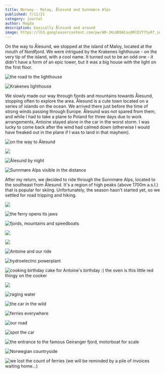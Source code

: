 ```yaml
---
title: Norway - Maloy, Ålesund and Sunnmøre Alps
published: 7/11/21
category: journal
author: Magda
description: basically Ålesund and around
image: https://lh3.googleusercontent.com/pw/AM-JKLUD0ACosORlEVT7SuRf_ie1e6Ayd08gIuQ0TW5TYaHNsDTDtOYepSYn-GSIBC3LAlw58mobY1dcZrUjDA3izQK2uiM1_EyrKkghScfg8FXb5-uAJN4hUBWFC-_I5MmtmeKXTStPp130L-gG9CfxHmpc=w2032-h1354-no?authuser=0
---
```


On the way to Ålesund, we stopped at the island of Maloy, located at the mouth of Nordfjord. We were intrigued by the Krakenes lighthouse - on the very tip of the island, with a cool name. It turned out to be an odd one - it didn't have a form of an epic tower, but it was a big house with the light on the first floor. 

![the road to the lighthouse](https://lh3.googleusercontent.com/pw/AM-JKLU1XxICbDogmTmcpdygiGN-2RjJiJs3LvERxtPWxTM5bHlD7x3_xpaFvZodeKMws6YJ0Lw_o667L4EbPfqf8-b2u701NFq_fLfmIUxzPL2kysm4GKDtbUt0UhoVhyu8IGJ_3ZxW976X_73dOuqWu1Ib=w2032-h1354-no?authuser=0)

![Krakenes lighthouse](https://lh3.googleusercontent.com/pw/AM-JKLXQAKDzAP1b3BERJqcFhHNshE-xkh3NyYywjroyO_5n0qV4bWrylMYPPdenzq_VPT2kTlBC-ShD9AClMzVRdIwA0zThCGFx9I9aoTz-E6JH3pS85zwIcM76eHowsD9PmVjZJgRSG1-jC6nCowCNC1Vp=w2032-h1354-no?authuser=0)

We slowly made our way through fjords and mountains towards Ålesund, stopping often to explore the area. Ålesund is a cute town located on a series of islands on the ocean. We arrived there just before the time of strong winds passing through Europe. Ålesund was not spared from them, and while I had to take a plane to Poland for three days due to work arrangements, Antoine stayed alone in the car in the worst storm. I was lucky to come back after the wind had calmed down (otherwise I would have freaked out in the plane if I was to land in that mayhem). 

![on the way to Ålesund](https://lh3.googleusercontent.com/pw/AM-JKLWMxnqBp79DHNWkL4vyXT9iKTAAjtgX5u5Qr2vhmEGyrS1SkZC32ZPsaVVNtQUuGvKTB4bv70CSszKu7T6vkkCsU30gZuqp_NblFsYe6wjniNYSeEIf4HGnQhGOXPTV9Q9nsgOYzU-1HTJigO0DKzNh=w2032-h1354-no?authuser=0)

![](https://lh3.googleusercontent.com/pw/AM-JKLVdSBkhjcTE4rXZ7PUn02288DgZwOmXDvGRDoREg6JdGn7SObTTEjrX9dmUXXnawJwH8Pk6h-KzcI7y9MybBJ3CW8xqqRYQOHxkwVnZzTTTvNid2Fb_oYKtSxl7WpABnaUaHl833Aj5r_5ro47sHQEH=w2032-h1354-no?authuser=0)

![Ålesund by night](https://lh3.googleusercontent.com/pw/AM-JKLUD0ACosORlEVT7SuRf_ie1e6Ayd08gIuQ0TW5TYaHNsDTDtOYepSYn-GSIBC3LAlw58mobY1dcZrUjDA3izQK2uiM1_EyrKkghScfg8FXb5-uAJN4hUBWFC-_I5MmtmeKXTStPp130L-gG9CfxHmpc=w2032-h1354-no?authuser=0)

![Sunnmøre Alps visible in the distance](https://lh3.googleusercontent.com/pw/AM-JKLXgQybnJ3_AoFKT3WaW6oNrTic8mhQBhImX33RdlSxn7FN6mxEzhNc8d0XP370aaDHq9wcZcpR9rC14AHvIuGnn_8WRKDI0cpY5aVQ-zu93e7uMs8diNISzAn4nBBi8Gy9U3LnVdymVm7E1iMtMhNEP=w2032-h1354-no?authuser=0)

After my return, we decided to ride through the Sunnmøre Alps, located to the southeast from Ålesund. It's a region of high peaks (above 1700m a.s.l.) that is popular for skiing. Unfortunately, the season hasn't started yet, so we settled for road tripping and hiking.

![](https://lh3.googleusercontent.com/pw/AM-JKLVr57cQzUJdI0lugRKANwTrP0b7Y3awZGKy1JzAQU7bx4GXisrExBkNCjPDaG4zO2CEH1mzXnMzi9me4u-WPPGHU-S9V5BUCSFb_GKzccckwOkXOr4OMTsU57W_aft1z0HOCwIBst04zHNMqjKSoDrW=w2032-h1354-no?authuser=0)

![the ferry opens its jaws](https://lh3.googleusercontent.com/pw/AM-JKLVqwMBwTOXyBNKX5W8A_olH3YJPXJv08WcQWEKOdJnw-r_l6jZX9NPxIHq0sVyzl_3HTy-t3gZDcnOnm2EpCXvkP0EpLgpdWdleGIg5cpH4aISI4qQQpoIak5IhCn6wDnfGGNre8k6r6hAQiftsWcqG=w2032-h1354-no?authuser=0)

![fjords, mountains and speedboats](https://lh3.googleusercontent.com/pw/AM-JKLUGidOWhC2jPFMZ8Psb0oOvzIWAxvTvYfLJ6MKi-OIiRIhI2tW09xiZ4OaneODZVrZedyWOFOEIOaWwFFrUpjcHGv4Wcd0hzNzuUHBDLhliz1xpyKIioQPfltgqBarEMl9ACtRQ62tW5qcudsjqPAE5=w2032-h1354-no?authuser=0)

![](https://lh3.googleusercontent.com/pw/AM-JKLUeFlfrSAJh3ww2i83cChWqqG7xwKILt2qHA3vIMk-U-St7D22seAu6lgZ_qF5zU_dVIgivWMgvYGGKSpEunCT8kyCHiBCU--4xQsq75_DNgo_aeskKXm5r399pgU6-r6q3u8gVj2P-It33ACtDUcWz=w2032-h1354-no?authuser=0)

![](https://lh3.googleusercontent.com/pw/AM-JKLVnWd8nHHOpd3L86JP-IFCWhtD8LJ9rjQJ1BphH_vTGRyAe4gQGkM84ZQPqv-jemXk64JSQ6pKCmvUS0QqG60ElF8NCjd155hJ0CScENcqBtsnF12ZdXepURS491JmOLtvaiwl4mlPraDLjXtnCIwcs=w904-h1354-no?authuser=0)

![Antoine and our ride](https://lh3.googleusercontent.com/pw/AM-JKLWufd_9n17KVdsvFoBQePZ0MPaDU-I2ZNptQmrPaCg1pOpD0eMuBR_BuhRqcYsw7mZm_dBj08nao70rIyqsb3GTxw5cly0YdQib79Jq1onnzRi8sRmCz_-ULPvx83h_LI9sOjX9df7OSPQDhgYIT0Fz=w2032-h1354-no?authuser=0)

![hydroelectric powerplant](https://lh3.googleusercontent.com/pw/AM-JKLUd8oUiUM3zpHe7gYJttDkVJP8j-mM5EK_wGlUVXsCt-k18lberEUOM9o8Cc5oiHxWQqqk_zfhxU-UFCzU7zFrEZK51xgrJYO2tB1VVE1rtuq-gDQfHzg7bJ0n0MBNleT7RLs0O6zfkeGG8S35qyZ12=w2032-h1354-no?authuser=0)

![cooking birthday cake for Antoine's birthday :) the oven is this little red thingy on the cooker](https://lh3.googleusercontent.com/pw/AM-JKLWyEbJeDcprPgyIN2z21a4gOYEc9SCLAdc2_0_w2GaqEuo6z6Z_PN505Ud8AieZSgAFQLHFoxnlOCAgA5WmXFmtWjTNiOnfCtAwsm4DNsAvAQIrpw-7_rBaWqfz4zlcRLai4BMrFQE0g0IViHwACR-h=w2032-h1354-no?authuser=0)

![](https://lh3.googleusercontent.com/pw/AM-JKLWuquf_frwXWFzORymSSzkpEut4yw8qaj1S1vFWxpsrLhd7lN-qigiVsCoetDvLEfQcJjXZhlTNm8QWOwhm9ZoUx1ST5IbwJn0hnET0aob73g7-u1UIHGEJbPzqYerfJihB331G-Judna27xPj-rv_M=w2032-h1354-no?authuser=0)

![raging water](https://lh3.googleusercontent.com/pw/AM-JKLWPJyPefF5gmBldXK2gYJsSZe1oa1Czqu-Dszomq8QLxYeb4n6lpbuvGMWawTXZnFFVShYEjuY1CghXPj8uUMsmbnyVN2Rnh__kBhLTnpyS3R25Oz5ly24J1HXHkSSW2QRIw5Y2R4w2EO2OI3ehQysd=w2032-h1354-no?authuser=0)

![the car in the wild](https://lh3.googleusercontent.com/pw/AM-JKLU0O4ELg76OiE_F7LDdn69t8Qg3fnS1v8JeYxoVuFX6PFeor8wcILWR2tDqvh2O8x3moKu4QKmYTeQqEfOGTtQj-Vvf7H1RhIO7fMhpkBSp90UP8pvHTc50AsnfjeauYlUFbz4Edw1zMG0NHMXRBoOY=w2032-h1354-no?authuser=0)

![ferries everywhere](https://lh3.googleusercontent.com/pw/AM-JKLUgxdIBSFz-Wo8Twhkho7teA8ovH1nyxP4VTOLmreg0ThP4e7EnIIg0WBN7GnNAcGOQPfQyyJ0nEALb4-7g095XdCtlBIlfLkWg6ghbcljJWvP8PRgm882doB_PelI4XJSf7tWNgaIvGwOqnigOnJ5h=w2032-h1354-no?authuser=0)

![our road](https://lh3.googleusercontent.com/pw/AM-JKLW2_x-UJfE5Lqcu4rZFhHFaV4g_W2o_-_Kneg1Y5M4nXyF04p_laqHtRPPGs1Q3IrymYEDwpS9BahxZWtufYhkx6fKyjpCCmQGdx_hXJlWb7it-KASoOltSWBlUSKCrr903J0ZZye_gNMCBY2xih7Yk=w2032-h1354-no?authuser=0)

![spot the car](https://lh3.googleusercontent.com/pw/AM-JKLWr6KxxWLc0qNTqIrfKzpi23BINSlmwM_Zm1z3ccrLUIFL8Y6JDrxvs0tpPP6KzaX8z79SgyQclYfbldhxLAVw-2K3Xmy6OlXi39deGsdbfGp8OiDn50ugGBpBiS0X5wjXKCPOGDSzAoVIwW-C3ZriT=w2032-h1354-no?authuser=0)

![the entrance to the famous Geiranger fjord, motorboat for scale](https://lh3.googleusercontent.com/pw/AM-JKLX-T2VfF18Cy6352Id7TPSDevhg5m32w4dwpdMbvyBXIrEkJb-0lgF4WlhOj617vI3a50KFY-807vdzJYAlfQ_6_nNwvDQPJyrStJAsplnm3If3bRpbguT7mdG-KO3SRwLFJAr-A-l-CLddV09QVQNe=w2032-h1354-no?authuser=0)

![Norwegian countryside](https://lh3.googleusercontent.com/pw/AM-JKLXkeod2t8NVSO0bpE1Hvx2LwmCIB5hd0g3KReqegcXAWxF2roJfPi0n7SPp7JJ-x57av0JyaJDNQWC-HQrS2yN8cD-AHGXpeUekOX9OwPiJxUYShB0wVGz92tItnPp34H01XMF9TC_aJpdLTDuz3r_w=w2032-h1354-no?authuser=0)

![we lost the count of ferries (we will be reminded by a pile of invoices waiting home…)](https://lh3.googleusercontent.com/pw/AM-JKLUZWpJwFhYAFw4uqXos8Zv8uCLfvZtQ4lMJyZh-sBmq1qpKrR2iXaEnFgnPtLJaI4fCQu_zkouyu5pOUibnab0UjTz-m7FrobiQDtizY4otbQPlcJPKBtzFha3OcqfpP6vIWsolEWpyR6oEcSYvJYV-=w6000-h4000-no?authuser=0)
